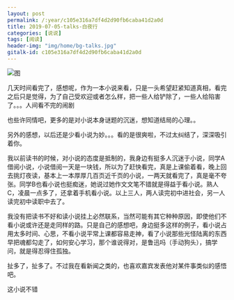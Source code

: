 ```yaml
---
layout: post
permalink: /:year/c105e316a7df4d2d90fb6caba41d2a0d
title: 2019-07-05-talks-白夜行
categories: [说说]
tags: [阅读]
header-img: "img/home/bg-talks.jpg"
gitalk-id: c105e316a7df4d2d90fb6caba41d2a0d
---
```


![图](http://image.linxingyang.net/image/note/2019/2019-01-01-talks-book/byx.png)

几天时间看完了，感想呢，作为一本小说来看，只是一头希望赶紧知道真相，看完之后只是觉得，为了自己受欢迎或者怎么样，把一些人给铲除了，一些人给陷害了。。。人间看不完的闹剧

也些许同情吧，更多的是对小说本身谜题的沉迷，想知道结局的心理。。


另外的感想，以后还是少看小说为妙。。。看的是很爽啦，不过太纠结了，深深吸引着你。

我以前读书的时候，对小说的态度是抵制的，我身边有挺多人沉迷于小说，同学A借阅小说，小说借阅一天是一块钱，所以为了赶快看完，真是上课偷着看，晚上回去挑灯夜读，基本上一本厚厚几百页近千页的小说，一两天就看完了，真是毫不夸张。同学B也看小说也挺痴迷，她说过她作文文笔不错就是得益于看小说。熟人C，凌晨一点多了，还拿着手机看小说。以上三人，两人读完初中进社会，另一人读完初中读职中去了。

我没有把读书不好和读小说挂上必然联系，当然可能有其它种种原因，即使他们不看小说或许还是走同样的路。只是自己的感想吧，身边挺多这样的例子，看小说占用太多时间、心思，不看小说平常上课都容易走神，看了小说那些光怪陆离的东西早把魂都勾走了，如何安心学习，那个谁说得对，是鲁迅吗（手动狗头），搞学问，就是得忍得住孤独。


扯多了，扯多了。不过我在看新闻之类的，也喜欢嘉宾发表他对某件事类似的感悟吧。

这小说不错
